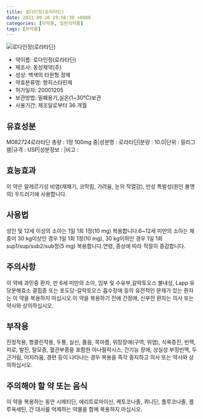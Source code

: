 ```yaml
---
title: 로다인정(로라타딘)
date: 2021-09-26 19:56:30 +0800
categories: [의약품, 일반의약품]
tags: [의약품]
---
```

![로다인정(로라타딘)](https://nedrug.mfds.go.kr/pbp/cmn/itemImageDownload/147427718028200125)

- 약이름: 로다인정(로라타딘)
- 제조사: 동성제약(주)
- 성상: 백색의 타원형 정제
- 약효분류명: 항히스타민제
- 허가일자: 20001205
- 보관방법: 밀폐용기,실온(1~30℃)보관
- 사용기간: 제조일로부터 36 개월
## 유효성분
M082724로라타딘
총량 : 1정 100mg 중|성분명 : 로라타딘|분량 : 10.0|단위 : 밀리그램|규격 : USP|성분정보 : |비고 :
## 효능효과
이 약은 알레르기성 비염(재채기, 코막힘, 가려움, 눈의 작열감), 만성 특발성(원인 불명의) 두드러기에 사용합니다.
## 사용법
성인 및 12세 이상의 소아는 1일 1회 1정(10 mg) 복용합니다.6~12세 미만의 소아는 체중이 30 kg이상인 경우 1일 1회 1정(10 mg), 30 kg이하인 경우 1일 1회 sup1/sup/sub2/sub정(5 mg) 복용합니다.연령, 증상에 따라 적절히 증감합니다.
## 주의사항
이 약에 과민증 환자, 만 6세 미만의 소아, 임부 및 수유부,갈락토오스 불내성, Lapp 유당분해효소 결핍증 또는 포도당-갈락토오스 흡수장애 등의 유전적인 문제가 있는 환자는 이 약을 복용하지 마십시오.이 약을 복용하기 전에 간장애, 신부전 환자는 의사 또는 약사와 상의하십시오.
## 부작용
진정작용, 항콜린작용, 두통, 실신, 졸음, 목마름, 위장장애(구역, 위염), 식욕증진, 빈맥, 피로, 발진, 탈모증, 혈관부종을 포함한 아나필락시스, 간기능 장애, 상실성 부정빈맥, 두근거림, 어지러움, 경련 등이 나타나는 경우 복용을 즉각 중지하고 의사 또는 약사와 상의하십시오.
## 주의해야 할 약 또는 음식
이 약을 복용하는 동안 시메티딘, 에리트로마이신, 케토코나졸, 퀴니딘, 플루코나졸, 플루옥세틴, 간 대사를 억제하는 약물을 함께 복용하지 마십시오.
